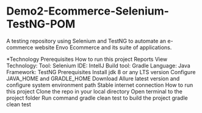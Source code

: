 # Demo2-Ecommerce-Selenium-TestNG-POM
 A testing repository using Selenium and TestNG to automate an e-commerce website Envo Ecommerce and its suite of applications.

*Technology
Prerequisites
How to run this project
Reports View
Technology:
Tool: Selenium
IDE: IntelIJ
Build tool: Gradle
Language: Java
Framework: TestNG
Prerequisites
Install jdk 8 or any LTS version
Configure JAVA_HOME and GRADLE_HOME
Download Allure latest version and configure system environment path
Stable internet connection
How to run this project
Clone the repo in your local directory
Open terminal to the project folder
Run command gradle clean test to build the project
gradle clean test
